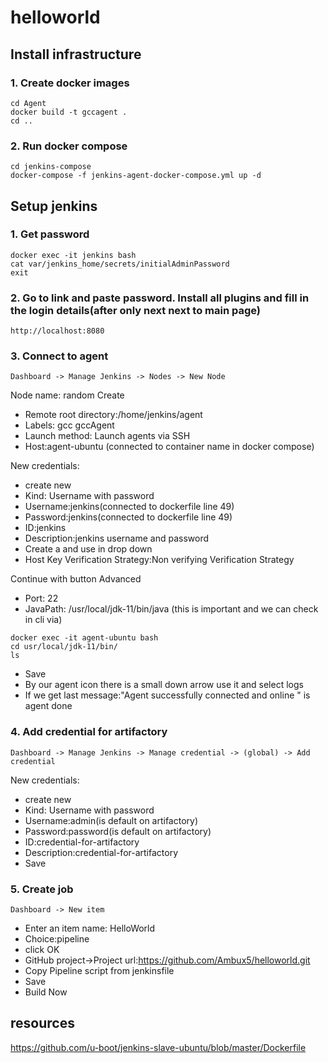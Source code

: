 # helloworld
## Install infrastructure

### 1. Create docker images
```
cd Agent 
docker build -t gccagent .
cd ..
```
### 2. Run docker compose 
```
cd jenkins-compose
docker-compose -f jenkins-agent-docker-compose.yml up -d
```

## Setup jenkins

### 1. Get password
```
docker exec -it jenkins bash
cat var/jenkins_home/secrets/initialAdminPassword
exit
```
### 2. Go to link and paste password. Install all plugins and fill in the login details(after only next next to main page)
```
http://localhost:8080
```

### 3. Connect to agent 
```
Dashboard -> Manage Jenkins -> Nodes -> New Node
```
Node name: random
Create

* Remote root directory:/home/jenkins/agent
* Labels: gcc gccAgent
* Launch method: Launch agents via SSH
* Host:agent-ubuntu (connected to container name in docker compose)

New credentials:
* create new 
* Kind: Username with password
* Username:jenkins(connected to dockerfile line 49)
* Password:jenkins(connected to dockerfile line 49)
* ID:jenkins
* Description:jenkins username and password
* Create a and use in drop down
* Host Key Verification Strategy:Non verifying Verification Strategy

Continue with button Advanced
* Port: 22
* JavaPath: /usr/local/jdk-11/bin/java (this is important and we can check in cli via)
```
docker exec -it agent-ubuntu bash 
cd usr/local/jdk-11/bin/
ls 
```
* Save 
* By our agent icon there is a small down arrow use it and select logs
* If we get last message:"Agent successfully connected and online " is agent done

### 4. Add credential for artifactory
```
Dashboard -> Manage Jenkins -> Manage credential -> (global) -> Add credential
```
New credentials:
* create new 
* Kind: Username with password
* Username:admin(is default on artifactory)
* Password:password(is default on artifactory)
* ID:credential-for-artifactory
* Description:credential-for-artifactory
* Save 

### 5. Create job
```
Dashboard -> New item
```
* Enter an item name: HelloWorld
* Choice:pipeline
* click OK
* GitHub project->Project url:https://github.com/Ambux5/helloworld.git
* Copy Pipeline script from jenkinsfile
* Save
* Build Now

## resources 
https://github.com/u-boot/jenkins-slave-ubuntu/blob/master/Dockerfile